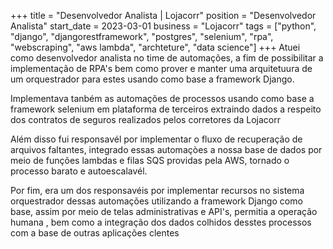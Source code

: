 +++
title = "Desenvolvedor Analista | Lojacorr"
position = "Desenvolvedor Analista"
start_date = 2023-03-01
business = "Lojacorr"
tags = ["python", "django", "djangorestframework", "postgres", "selenium", "rpa", "webscraping", "aws lambda", "archteture", "data science"]
+++
Atuei como desenvolvedor analista no time de automações, a fim de possibilitar a implementação de RPA's bem como prover e manter uma arquitetuura de um orquestrador para estes usando como base a framework Django.

Implementava tanbém as automações de processos usando como base a framework selenium em plataforma de terceiros extraindo dados a respeito dos contratos de seguros realizados pelos corretores da Lojacorr

Além disso fui responsavél por implementar o fluxo de recuperação de arquivos faltantes, integrado essas automaçòes a nossa base de dados por meio de funções lambdas e filas SQS providas pela AWS, tornado o processo barato e autoescalavél.

Por fim, era um dos responsavéis por implementar recursos no sistema orquestrador dessas automações utilizando a framework Django como base, assim por meio de telas administrativas e API's, permitia a operação humana , bem como a integração dos dados colhidos desstes processos com a base de outras aplicações clentes